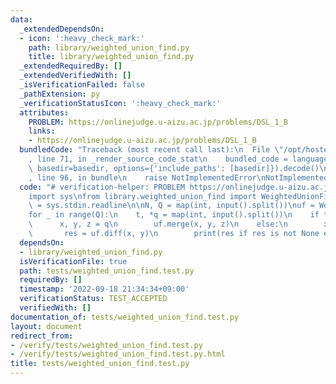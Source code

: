 ```yaml
---
data:
  _extendedDependsOn:
  - icon: ':heavy_check_mark:'
    path: library/weighted_union_find.py
    title: library/weighted_union_find.py
  _extendedRequiredBy: []
  _extendedVerifiedWith: []
  _isVerificationFailed: false
  _pathExtension: py
  _verificationStatusIcon: ':heavy_check_mark:'
  attributes:
    PROBLEM: https://onlinejudge.u-aizu.ac.jp/problems/DSL_1_B
    links:
    - https://onlinejudge.u-aizu.ac.jp/problems/DSL_1_B
  bundledCode: "Traceback (most recent call last):\n  File \"/opt/hostedtoolcache/PyPy/3.7.13/x64/site-packages/onlinejudge_verify/documentation/build.py\"\
    , line 71, in _render_source_code_stat\n    bundled_code = language.bundle(stat.path,\
    \ basedir=basedir, options={'include_paths': [basedir]}).decode()\n  File \"/opt/hostedtoolcache/PyPy/3.7.13/x64/site-packages/onlinejudge_verify/languages/python.py\"\
    , line 96, in bundle\n    raise NotImplementedError\nNotImplementedError\n"
  code: "# verification-helper: PROBLEM https://onlinejudge.u-aizu.ac.jp/problems/DSL_1_B\n\
    import sys\nfrom library.weighted_union_find import WeightedUnionFind\n\ninput\
    \ = sys.stdin.readline\n\nN, Q = map(int, input().split())\nuf = WeightedUnionFind(N)\n\
    for _ in range(Q):\n    t, *q = map(int, input().split())\n    if t == 0:\n  \
    \      x, y, z = q\n        uf.merge(x, y, z)\n    else:\n        x, y = q\n \
    \       res = uf.diff(x, y)\n        print(res if res is not None else '?')\n"
  dependsOn:
  - library/weighted_union_find.py
  isVerificationFile: true
  path: tests/weighted_union_find.test.py
  requiredBy: []
  timestamp: '2022-09-18 21:34:34+09:00'
  verificationStatus: TEST_ACCEPTED
  verifiedWith: []
documentation_of: tests/weighted_union_find.test.py
layout: document
redirect_from:
- /verify/tests/weighted_union_find.test.py
- /verify/tests/weighted_union_find.test.py.html
title: tests/weighted_union_find.test.py
---
```


